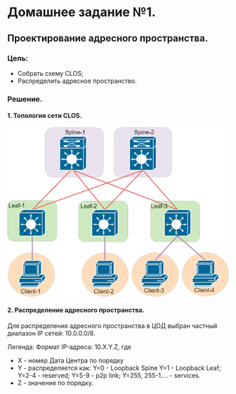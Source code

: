 # Домашнее задание №1.
## Проектирование адресного пространства.
### Цель:
- Собрать схему CLOS;
- Распределить адресное пространство.

### Решение.
#### 1. Топология сети CLOS. ####

![dz-1_topo_clos](lab_01/dz-1_topo_clos.png)

#### 2. Распределение адресного пространства. ####
Для распределения адресного пространства в ЦОД выбран частный диапазон IP сетей: 10.0.0.0/8.

Легенда: 
Формат IP-адреса: 10.X.Y.Z, где
- X - номер Дата Центра по порядку
- Y - распределяется как:
Y=0 - Loopback Spine 
Y=1 - Loopback Leaf;
Y=2-4 - reserved; 
Y=5-9 - p2p link;
Y=255, 255-1.... - services.
- Z - значение по порядку.
